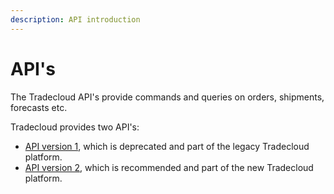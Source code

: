 ```yaml
---
description: API introduction
---
```


# API's

The Tradecloud API's provide commands and queries on orders, shipments, forecasts etc.

Tradecloud provides two API's:

* [API version 1](https://docs.tradecloud1.com/api-v1/), which is deprecated and part of the legacy Tradecloud platform.
* [API version 2](https://docs.tradecloud1.com/api/), which is recommended and part of the new Tradecloud platform. 

